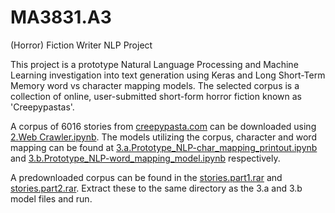 # MA3831.A3
(Horror) Fiction Writer NLP Project

This project is a prototype Natural Language Processing and Machine Learning investigation into text generation using Keras and Long Short-Term Memory word vs character mapping models. The selected corpus is a collection of online, user-submitted short-form horror fiction known as 'Creepypastas'. 

A corpus of 6016 stories from [creepypasta.com](creepypasta.com) can be downloaded using [2.Web Crawler.ipynb](2.Web%20Crawler.ipynb). The models utilizing the corpus, character and word mapping can be found at [3.a.Prototype_NLP-char_mapping_printout.ipynb](3.a.Prototype_NLP-char_mapping_printout.ipynb) and [3.b.Prototype_NLP-word_mapping_model.ipynb](3.b.Prototype_NLP-word_mapping_model.ipynb) respectively.

A predownloaded corpus can be found in the [stories.part1.rar](stories.part1.rar) and [stories.part2.rar](stories.part2.rar). Extract these to the same directory as the 3.a and 3.b model files and run.
